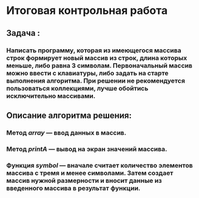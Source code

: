 # Итоговая контрольная работа
## Задача : 
### Написать программу, которая из имеющегося массива строк формирует новый массив из строк, длина которых меньше, либо равна 3 символам. Первоначальный массив можно ввести с клавиатуры, либо задать на старте выполнения алгоритма. При решении не рекомендуется пользоваться коллекциями, лучше обойтись исключительно массивами.
## Описание алгоритма решения:

### Метод *array* — ввод данных в массив.

### Метод *printA* — вывод на экран значений массива.

### Функция *symbol* — вначале считает количество элементов массива с тремя и менее символами. Затем создает массив нужной размерности и вносит данные из введенного массива в результат функции.
